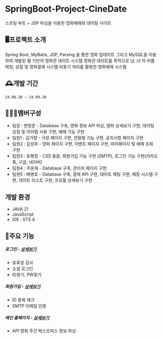SpringBoot-Project-CineDate
=============
스프링 부트 + JSP 파싱을 이용한 영화예매와 데이팅 사이트

🖥️프로젝트 소개
-------------
Spring Boot, MyBatis, JSP, Parsing 을 통한 영화 업데이트 그리고 MySQL을 이용하여 개발된 웹 기반의 영화관 데이트 시스템
영화관 데이트를 목적으로 남, 녀 의 커플 매칭, 상점 및 영화결제 시스템
비동기 처리를 활용한 영화예매 시스템

🕰️개발 기간
-------------
```24.08.20 ~ 24.09.20```

🧑‍🤝‍🧑멤버구성
-------------
<ul>
	<li>팀장  : 변영준 - Database 구축, 영화 정보 API 파싱, 영화 상세보기 구현, 데이팅 상점 및 아이템 사용 구현, 예매 기능 구현</li>
	<li>팀원1 : 김가령 - 극장 페이지 구현, 관람평 기능 구현, 공지사항 페이지 구현</li>
	<li>팀원2 : 김성후 - 영화 페이지 구현, 이벤트 페이지 구현, 마이페이지 및 예매 조회 구현</li>
	<li>팀원3 : 유형정 - CSS 총괄, 회원가입 기능 구현 (SMTP), 로그인 기능 구현(카카오톡, 구글, 네이버)</li>
	<li>팀원4 : 주윤재 - Database 구축, 관리자 페이지 구현</li>
	<li>팀원5 : 배병호 - Database 구축, 결제 API 구현, 데이트 채팅 구현, 매칭 시스템 구현, 데이트 리스트 구현, 프로필 상세보기 구현</li>
</ul>

개발 환경
-------------
<ul>
	<li>JAVA 21</li>
	<li>JavaScript</li>
	<li>IDE : STS 4</li>
</ul>

📌주요 기능
-------------
<h5>로그인 - <a href="https://github.com/0jun01/CineDate/wiki/%EC%A3%BC%EC%9A%94-%EA%B8%B0%EB%8A%A5-%EC%86%8C%EA%B0%9C(Login)">상세보기</a></h5>
<ul>
	<li>유효성 검사</li>
	<li>소셜 로그인</li>
	<li>ID찾기, PW찾기</li>
</ul>

<h5>회원가입 - <a href="https://github.com/0jun01/CineDate/wiki/%EC%A3%BC%EC%9A%94-%EA%B8%B0%EB%8A%A5-%EC%86%8C%EA%B0%9C(%ED%9A%8C%EC%9B%90%EA%B0%80%EC%9E%85)">상세보기</a></h5>
<ul>
	<li>ID 중복 체크</li>
	<li>SMTP 이메일 인증</li>
</ul>

<h5>메인 홈페이지 - <a href="https://github.com/0jun01/CineDate/wiki/%EC%A3%BC%EC%9A%94-%EA%B8%B0%EB%8A%A5-%EC%86%8C%EA%B0%9C(%EB%A9%94%EC%9D%B8-%ED%99%88%ED%8E%98%EC%9D%B4%EC%A7%80)">상세보기</a></h5>
<ul>
	<li>API 영화 주간 박스오피스 정보 파싱</li>
</ul>

